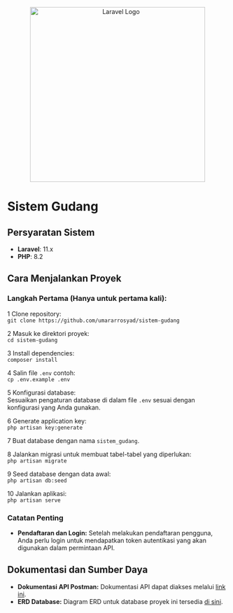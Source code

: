 <p align="center">
  <a href="https://laravel.com" target="_blank">
    <img src="https://raw.githubusercontent.com/laravel/art/master/logo-lockup/5%20SVG/2%20CMYK/1%20Full%20Color/laravel-logolockup-cmyk-red.svg" width="400" alt="Laravel Logo">
  </a>
</p>

# Sistem Gudang

## Persyaratan Sistem

- **Laravel**: 11.x
- **PHP**: 8.2

## Cara Menjalankan Proyek

### Langkah Pertama (Hanya untuk pertama kali):

1 Clone repository:  
   `git clone https://github.com/umararrosyad/sistem-gudang`
   
2 Masuk ke direktori proyek:  
   `cd sistem-gudang`

3 Install dependencies:  
   `composer install`

4 Salin file `.env` contoh:  
   `cp .env.example .env`

5 Konfigurasi database:  
   Sesuaikan pengaturan database di dalam file `.env` sesuai dengan konfigurasi yang Anda gunakan.

6 Generate application key:  
   `php artisan key:generate`

7 Buat database dengan nama `sistem_gudang`.

8 Jalankan migrasi untuk membuat tabel-tabel yang diperlukan:  
   `php artisan migrate`

9 Seed database dengan data awal:  
   `php artisan db:seed`

10 Jalankan aplikasi:  
    `php artisan serve`

### Catatan Penting

- **Pendaftaran dan Login:** Setelah melakukan pendaftaran pengguna, Anda perlu login untuk mendapatkan token autentikasi yang akan digunakan dalam permintaan API.
  
## Dokumentasi dan Sumber Daya

- **Dokumentasi API Postman:** Dokumentasi API dapat diakses melalui [link ini](https://documenter.getpostman.com/view/21072796/2sAXjM5scX#intro).
- **ERD Database:** Diagram ERD untuk database proyek ini tersedia [di sini](https://dbdiagram.io/d/66d43853eef7e08f0e5754c3).

